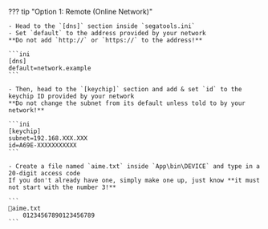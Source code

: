 ??? tip "Option 1: Remote (Online Network)"

    - Head to the `[dns]` section inside `segatools.ini`
    - Set `default` to the address provided by your network  
    **Do not add `http://` or `https://` to the address!**

    ```ini
    [dns]
    default=network.example
    ```

    - Then, head to the `[keychip]` section and add & set `id` to the keychip ID provided by your network  
    **Do not change the subnet from its default unless told to by your network!**

    ```ini
    [keychip]
    subnet=192.168.XXX.XXX
    id=A69E-XXXXXXXXXXX
    ```

    - Create a file named `aime.txt` inside `App\bin\DEVICE` and type in a 20-digit access code  
    If you don't already have one, simply make one up, just know **it must not start with the number 3!**

    ```
    📄aime.txt
        01234567890123456789
    ```
